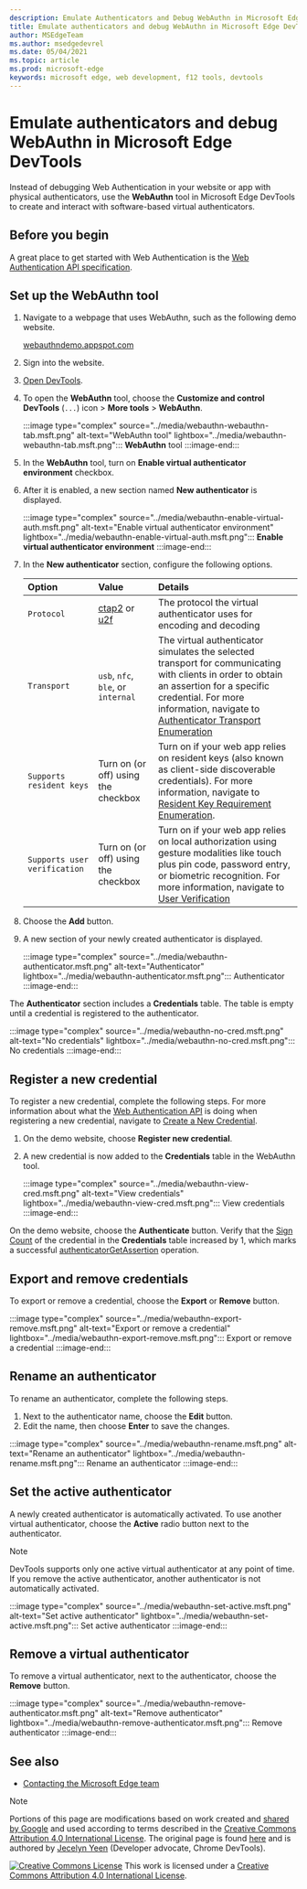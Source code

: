 ```yaml
---
description: Emulate Authenticators and Debug WebAuthn in Microsoft Edge DevTools.
title: Emulate authenticators and debug WebAuthn in Microsoft Edge DevTools
author: MSEdgeTeam
ms.author: msedgedevrel
ms.date: 05/04/2021
ms.topic: article
ms.prod: microsoft-edge
keywords: microsoft edge, web development, f12 tools, devtools
---
```

# Emulate authenticators and debug WebAuthn in Microsoft Edge DevTools

Instead of debugging Web Authentication in your website or app with physical authenticators, use the **WebAuthn** tool in Microsoft Edge DevTools to create and interact with software-based virtual authenticators.

## Before you begin

A great place to get started with Web Authentication is the [Web Authentication API specification][GithubW3cWebauthn].

## Set up the WebAuthn tool

1.  Navigate to a webpage that uses WebAuthn, such as the following demo website.

    [webauthndemo.appspot.com][AppspotWebauthndemo]

1.  Sign into the website.
1.  [Open DevTools][DevtoolsGuideChromiumOpen].
1.  To open the **WebAuthn** tool, choose the **Customize and control DevTools** \(`...`\) icon > **More tools** > **WebAuthn**.

    :::image type="complex" source="../media/webauthn-webauthn-tab.msft.png" alt-text="WebAuthn tool" lightbox="../media/webauthn-webauthn-tab.msft.png":::
       **WebAuthn** tool
    :::image-end:::

1.  In the **WebAuthn** tool, turn on **Enable virtual authenticator environment** checkbox.
1.  After it is enabled, a new section named **New authenticator** is displayed.

    :::image type="complex" source="../media/webauthn-enable-virtual-auth.msft.png" alt-text="Enable virtual authenticator environment" lightbox="../media/webauthn-enable-virtual-auth.msft.png":::
        **Enable virtual authenticator environment**
    :::image-end:::

1.  In the **New authenticator** section, configure the following options.

    | Option | Value | Details |
    |:--- |:--- |:--- |
    | `Protocol` | [ctap2][FidoallianceSpecsV20Id20180227ClientToAuthenticatorProtocolHtml] or [u2f][FidoallianceSpecsU2fV12Ps20170411OverviewHtml] | The protocol the virtual authenticator uses for encoding and decoding |
    | `Transport` |   `usb`, `nfc`, `ble`, or `internal` | The virtual authenticator simulates the selected transport for communicating with clients in order to obtain an assertion for a specific credential.  For more information, navigate to [Authenticator Transport Enumeration][GithubW3cWebauthnEnumTransport] |
    |  `Supports resident keys` | Turn on \(or off\) using the checkbox | Turn on if your web app relies on resident keys \(also known as client-side discoverable credentials\).  For more information, navigate to [Resident Key Requirement Enumeration][GithubW3cWebauthnEnumResidentkeyrequirement]. |
    | `Supports user verification` | Turn on \(or off\) using the checkbox | Turn on if your web app relies on local authorization using gesture modalities like touch plus pin code, password entry, or biometric recognition.  For more information, navigate to [User Verification][GithubW3cWebauthnEnumUserverification] |

1.  Choose the **Add** button.
1.  A new section of your newly created authenticator is displayed.

    :::image type="complex" source="../media/webauthn-authenticator.msft.png" alt-text="Authenticator" lightbox="../media/webauthn-authenticator.msft.png":::
       Authenticator
    :::image-end:::

The **Authenticator** section includes a **Credentials** table.  The table is empty until a credential is registered to the authenticator.

:::image type="complex" source="../media/webauthn-no-cred.msft.png" alt-text="No credentials" lightbox="../media/webauthn-no-cred.msft.png":::
   No credentials
:::image-end:::

## Register a new credential

To register a new credential, complete the following steps.  For more information about what the [Web Authentication API][GithubW3cWebauthn] is doing when registering a new credential, navigate to [Create a New Credential][GithubW3cWebauthnSctnCreatecredential].

1.  On the demo website, choose **Register new credential**.
1.  A new credential is now added to the **Credentials** table in the WebAuthn tool.

    :::image type="complex" source="../media/webauthn-view-cred.msft.png" alt-text="View credentials" lightbox="../media/webauthn-view-cred.msft.png":::
       View credentials
    :::image-end:::

On the demo website, choose the **Authenticate** button.  Verify that the [Sign Count][GithubW3cWebauthnSctnSignCounter] of the credential in the **Credentials** table increased by 1, which marks a successful [authenticatorGetAssertion][GithubW3cWebauthnAuthenticatorgetassertion] operation.

## Export and remove credentials

To export or remove a credential, choose the **Export** or **Remove** button.

:::image type="complex" source="../media/webauthn-export-remove.msft.png" alt-text="Export or remove a credential" lightbox="../media/webauthn-export-remove.msft.png":::
   Export or remove a credential
:::image-end:::

## Rename an authenticator

To rename an authenticator, complete the following steps.

1.  Next to the authenticator name, choose the **Edit** button.
1.  Edit the name, then choose **Enter** to save the changes.

:::image type="complex" source="../media/webauthn-rename.msft.png" alt-text="Rename an authenticator" lightbox="../media/webauthn-rename.msft.png":::
   Rename an authenticator
:::image-end:::

## Set the active authenticator

A newly created authenticator is automatically activated.  To use another virtual authenticator, choose the **Active** radio button next to the authenticator.

> [!NOTE]
> DevTools supports only one active virtual authenticator at any point of time.  If you remove the active authenticator, another authenticator is not automatically activated.

:::image type="complex" source="../media/webauthn-set-active.msft.png" alt-text="Set active authenticator" lightbox="../media/webauthn-set-active.msft.png":::
   Set active authenticator
:::image-end:::

## Remove a virtual authenticator

To remove a virtual authenticator, next to the authenticator, choose the **Remove** button.

:::image type="complex" source="../media/webauthn-remove-authenticator.msft.png" alt-text="Remove authenticator" lightbox="../media/webauthn-remove-authenticator.msft.png":::
   Remove authenticator
:::image-end:::


<!-- ====================================================================== -->
## See also

*  [Contacting the Microsoft Edge team][Contact]


<!-- ====================================================================== -->
<!-- links -->
[Contact]: ../../contact.md "Contacting the Microsoft Edge team | Microsoft Edge Developer documentation"
[DevtoolsGuideChromiumOpen]: ../open/index.md "Open Microsoft Edge DevTools | Microsoft Docs"

[AppspotWebauthndemo]: https://webauthndemo.appspot.com "Webauthn demo | Appspot"

[FidoallianceSpecsV20Id20180227ClientToAuthenticatorProtocolHtml]: https://fidoalliance.org/specs/fido-v2.0-id-20180227/fido-client-to-authenticator-protocol-v2.0-id-20180227.html "Client to Authenticator Protocol (CTAP) | fido alliance"
[FidoallianceSpecsU2fV12Ps20170411OverviewHtml]: https://fidoalliance.org/specs/fido-u2f-v1.2-ps-20170411/fido-u2f-overview-v1.2-ps-20170411.html "Universal 2nd Factor (U2F) Overview | fido alliance"

[GithubW3cWebauthn]: https://w3c.github.io/webauthn "Web Authentication:
An API for accessing Public Key Credentials
Level 2 | GitHub"
[GithubW3cWebauthnAuthenticatorgetassertion]: https://w3c.github.io/webauthn#authenticatorgetassertion "The authenticatorGetAssertion Operation - Web Authentication:
An API for accessing Public Key Credentials
Level 2 | GitHub"
[GithubW3cWebauthnEnumTransport]: https://w3c.github.io/webauthn#enum-transport "Authenticator Transport Enumeration (enum AuthenticatorTransport) - Web Authentication:
An API for accessing Public Key Credentials
Level 2 | W3C"
[GithubW3cWebauthnEnumResidentkeyrequirement]: https://w3c.github.io/webauthn#enum-residentKeyRequirement "Resident Key Requirement Enumeration (enum ResidentKeyRequirement) - Web Authentication:
An API for accessing Public Key Credentials
Level 2 | W3C"
[GithubW3cWebauthnEnumUserverification]: https://w3c.github.io/webauthn#user-verification "User Verification - Web Authentication:
An API for accessing Public Key Credentials
Level 2 | W3C"
[GithubW3cWebauthnSctnCreatecredential]: https://w3c.github.io/webauthn#sctn-createCredential "Create a New Credential - PublicKeyCredential's [[Create]](origin, options, sameOriginWithAncestors) Method - Web Authentication:
An API for accessing Public Key Credentials
Level 2 | GitHub"
[GithubW3cWebauthnSctnSignCounter]: https://w3c.github.io/webauthn/#sctn-sign-counter "Signature Counter Considerations - Web Authentication:
An API for accessing Public Key Credentials
Level 2 | GitHub"

> [!NOTE]
> Portions of this page are modifications based on work created and [shared by Google][GoogleSitePolicies] and used according to terms described in the [Creative Commons Attribution 4.0 International License][CCA4IL].
> The original page is found [here](https://developers.google.com/web/tools/chrome-devtools/webauthn/index) and is authored by [Jecelyn Yeen][JecelynYeen] \(Developer advocate, Chrome DevTools\).

[![Creative Commons License][CCby4Image]][CCA4IL]
This work is licensed under a [Creative Commons Attribution 4.0 International License][CCA4IL].

[CCA4IL]: https://creativecommons.org/licenses/by/4.0
[CCby4Image]: https://i.creativecommons.org/l/by/4.0/88x31.png
[GoogleSitePolicies]: https://developers.google.com/terms/site-policies
[JecelynYeen]: https://developers.google.com/web/resources/contributors#jecelyn-yeen
